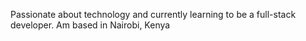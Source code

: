 Passionate about technology and currently learning to be a full-stack developer. Am based in Nairobi, Kenya
